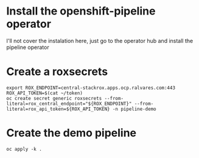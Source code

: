 # Install the openshift-pipeline operator 

I'll not cover the instalation here, just go to the operator hub and install the pipeline operator

# Create a roxsecrets
```
export ROX_ENDPOINT=central-stackrox.apps.ocp.ralvares.com:443 
ROX_API_TOKEN=$(cat ~/token)
oc create secret generic roxsecrets --from-literal=rox_central_endpoint="${ROX_ENDPOINT}" --from-literal=rox_api_token=${ROX_API_TOKEN} -n pipeline-demo
```

# Create the demo pipeline
```
oc apply -k .
```